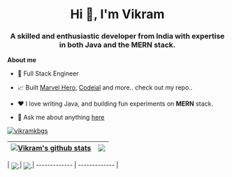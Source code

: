 <h1 align="center">Hi 👋, I'm Vikram</h1>
<h3 align="center">A skilled and enthusiastic developer from India with expertise in both Java and the MERN stack.</h3>

**About me**

- 💼 Full Stack Engineer
- 📈 Built [Marvel Hero](https://github.com/vikramkbgs/Marvel-Heroes), [Codeial](https://github.com/vikramkbgs/codeial) and more.. check out my repo..
- ❤️ I love writing Java, and building fun experiments on **MERN** stack.

- 💬 Ask me about anything [here](https://github.com/vikramkbgs/vikramkbgs/issues)

<p align="left"> <a href="#"><img src="https://github-profile-trophy.vercel.app/?username=vikramkbgs&theme=darkhub&row=1&column=8" alt="vikramkbgs" /></a></p>


| <a href="https://github.com/vikramkbgs/github-readme-stats"><img align="center" src="https://github-readme-stats.vercel.app/api?username=vikramkbgs&show_icons=true&include_all_commits=true&theme=buefy&hide_border=true" alt="Vikram's github stats" /></a> | <a href="https://github.com/vikramkbgs/github-readme-stats"><img align="center" src="https://github-readme-stats.vercel.app/api/top-langs/?username=vikramkbgs&layout=compact&theme=buefy&hide_border=true" /></a>
| ------------- | ------------- |

| <a href="https://github.com/vikramkbgs/Marvel-Heroes">
  <img align="center" src="https://github-readme-stats.vercel.app/api/pin/?username=vikramkbgs&repo=Marvel-Heroes&theme=buefy" />
</a>| <a href="https://github.com/vikramkbgs/codeial">
  <img align="center" src="https://github-readme-stats.vercel.app/api/pin/?username=vikramkbgs&repo=codeial&theme=buefy" />
</a>
| ------------- | ------------- |
